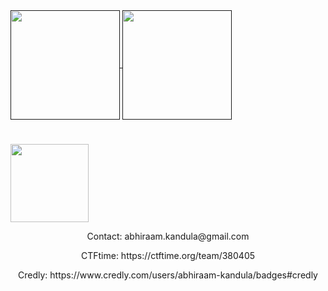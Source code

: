 <a href="">
  <img height=175 align="center" src="https://github-readme-stats.vercel.app/api?username=Abhik837&hide=issues&show_icons=true&theme=synthwave" />
</a>
<a href="">
  <img height=175 align="center" src="https://github-readme-stats.vercel.app/api/top-langs/?username=Abhik837&show_icons=true&layout=compact&theme=synthwave" />
</a>
<h1></h1>
<div>
  <img height=125 align="center" src="https://images.credly.com/size/680x680/images/00634f82-b07f-4bbd-a6bb-53de397fc3a6/image.png" />
</div>
<center><div>
<p>Contact: abhiraam.kandula@gmail.com</p>
<p>CTFtime: https://ctftime.org/team/380405</p>
<p>Credly: https://www.credly.com/users/abhiraam-kandula/badges#credly</p>
</div></center>
